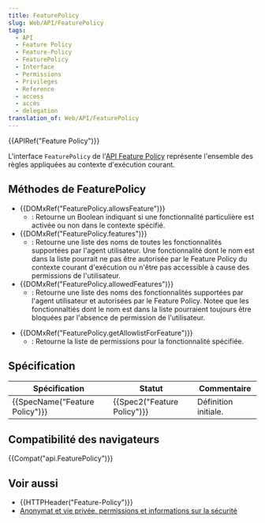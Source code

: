 ```yaml
---
title: FeaturePolicy
slug: Web/API/FeaturePolicy
tags:
  - API
  - Feature Policy
  - Feature-Policy
  - FeaturePolicy
  - Interface
  - Permissions
  - Privileges
  - Reference
  - access
  - accès
  - delegation
translation_of: Web/API/FeaturePolicy
---
```

{{APIRef("Feature Policy")}}

L'interface `FeaturePolicy` de l'[API Feature Policy](/en-US/docs/Web/HTTP/Feature_Policy) représente l'ensemble des règles appliquées au contexte d'exécution courant.

## Méthodes de FeaturePolicy

- {{DOMxRef("FeaturePolicy.allowsFeature")}}
  - : Retourne un Boolean indiquant si une fonctionnalité particulière est activée ou non dans le contexte spécifié.
- {{DOMxRef("FeaturePolicy.features")}}
  - : Retourne une liste des noms de toutes les fonctionnalités supportées par l'agent utilisateur. Une fonctionnalité dont le nom est dans la liste pourrait ne pas être autorisée par le Feature Policy du contexte courant d'exécution ou n'être pas accessible à cause des permissions de l'utilisateur.
- {{DOMxRef("FeaturePolicy.allowedFeatures")}}
  - : Retourne une liste des noms des fonctionnalités supportées par l'agent utilisateur et autorisées par le Feature Policy. Notee que les fonctionnaltiés dont le nom est dans la liste pourraient toujours être bloquées par l'absence de permission de l'utilisateur.

<!---->

- {{DOMxRef("FeaturePolicy.getAllowlistForFeature")}}
  - : Retourne la liste de permissions pour la fonctionnalité spécifiée.

## Spécification

| Spécification                            | Statut                               | Commentaire          |
| ---------------------------------------- | ------------------------------------ | -------------------- |
| {{SpecName("Feature Policy")}} | {{Spec2("Feature Policy")}} | Définition initiale. |

## Compatibilité des navigateurs

{{Compat("api.FeaturePolicy")}}

## Voir aussi

- {{HTTPHeader("Feature-Policy")}}
- [Anonymat et vie privée, permissions et informations sur la sécurité](/en-US/docs/Web/Privacy)
